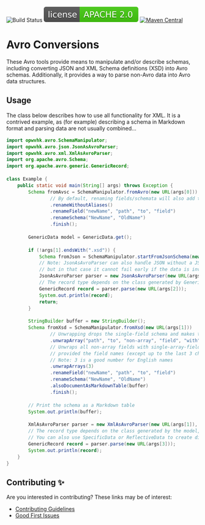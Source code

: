 ![Build Status](https://github.com/opwvhk/avro-conversions/workflows/Java%20CI%20with%20Maven/badge.svg)
[![license](doc/license-APACHE-2.0-brightgreen.svg)](https://www.apache.org/licenses/LICENSE-2.0.html)
[![Maven Central](https://maven-badges.herokuapp.com/maven-central/net.sf.opk/avro-conversions/badge.svg)](https://maven-badges.herokuapp.com/maven-central/net.sf.opk/avro-conversions)

Avro Conversions
================

These Avro tools provide means to manipulate and/or describe schemas, including converting JSON and
XML Schema definitions (XSD) into Avro schemas. Additionally, it provides a way to parse non-Avro
data into Avro data structures.

Usage
-----

The class below describes how to use all functionality for XML. It is a contrived example, as (for
example) describing a schema in Markdown format and parsing data are not usually combined...

```java
import opwvhk.avro.SchemaManipulator;
import opwvhk.avro.json.JsonAsAvroParser;
import opwvhk.avro.xml.XmlAsAvroParser;
import org.apache.avro.Schema;
import org.apache.avro.generic.GenericRecord;

class Example {
	public static void main(String[] args) throws Exception {
		Schema fromAvsc = SchemaManipulator.fromAvro(new URL(args[0]))
				// By default, renaming fields/schemata will also add the old name as an alias.
				.renameWithoutAliases()
				.renameField("newName", "path", "to", "field")
				.renameSchema("NewName", "OldName")
				.finish();

		GenericData model = GenericData.get();

		if (!args[1].endsWith(".xsd")) {
			Schema fromJson = SchemaManipulator.startFromJsonSchema(new URL(args[1])).finish();
            // Note: JsonAsAvroParser can also handle JSON without a JSON schema,
			// but in that case it cannot fail early if the data is invalid
			JsonAsAvroParser parser = new JsonAsAvroParser(new URL(args[1]), fromJson, model);
			// The record type depends on the class generated by GenericData.get() (you can also use SpecificData or ReflectiveData).
			GenericRecord record = parser.parse(new URL(args[2]));
			System.out.println(record);
			return;
		}

		StringBuilder buffer = new StringBuilder();
		Schema fromXsd = SchemaManipulator.fromXsd(new URL(args[1]))
				// Unwrapping drops the single-field schema and makes the schema of its field the schema of the wrapping field.
				.unwrapArray("path", "to", "non-array", "field", "with", "single-element", "schema")
				// Unwraps all non-array fields with single-array-field schemata,
				// provided the field names (except up to the last 3 characters) are the same.
				// Note: 3 is a good number for English names
				.unwrapArrays(3)
				.renameField("newName", "path", "to", "field")
				.renameSchema("NewName", "OldName")
				.alsoDocumentAsMarkdownTable(buffer)
				.finish();

		// Print the schema as a Markdown table
		System.out.println(buffer);

		XmlAsAvroParser parser = new XmlAsAvroParser(new URL(args[1]), args[2], fromXsd, model);
		// The record type depends on the class generated by the model, set to GenericData.get() above.
		// You can also use SpecificData or ReflectiveData to create different record types.
		GenericRecord record = parser.parse(new URL(args[3]));
		System.out.println(record);
	}
}
```

Contributing ✨
---------------

<!--
TODO: uncomment when there are multiple committers
A special thank you to all who contributed! All contributions are sincerely appreciated.

[![Contributors](https://contrib.rocks/image?repo=opwvhk/avro-conversions)](https://github.com/opwvhk/avro-conversions/graphs/contributors)
-->

Are you interested in contributing? These links may be of interest:

* [Contributing Guidelines](CONTRIBUTING.md)
* [Good First Issues](https://github.com/opwvhk/avro-conversions/issues?q=is%3Aopen+is%3Aissue+label%3A%22good+first+issue%22)
